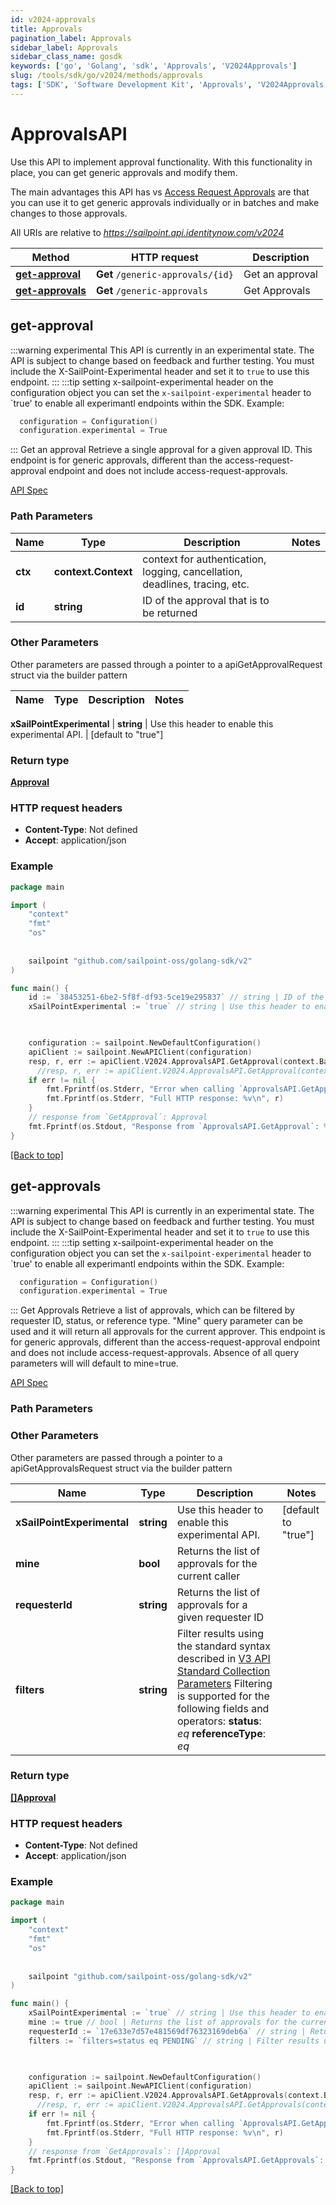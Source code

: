 ```yaml
---
id: v2024-approvals
title: Approvals
pagination_label: Approvals
sidebar_label: Approvals
sidebar_class_name: gosdk
keywords: ['go', 'Golang', 'sdk', 'Approvals', 'V2024Approvals'] 
slug: /tools/sdk/go/v2024/methods/approvals
tags: ['SDK', 'Software Development Kit', 'Approvals', 'V2024Approvals']
---
```


# ApprovalsAPI
  Use this API to implement approval functionality. With this functionality in place, you can get generic approvals and modify them. 

The main advantages this API has vs [Access Request Approvals](https://developer.sailpoint.com/docs/api/v2024/access-request-approvals) are that you can use it to get generic approvals individually or in batches and make changes to those approvals. 
 
All URIs are relative to *https://sailpoint.api.identitynow.com/v2024*

Method | HTTP request | Description
------------- | ------------- | -------------
[**get-approval**](#get-approval) | **Get** `/generic-approvals/{id}` | Get an approval
[**get-approvals**](#get-approvals) | **Get** `/generic-approvals` | Get Approvals


## get-approval
:::warning experimental 
This API is currently in an experimental state. The API is subject to change based on feedback and further testing. You must include the X-SailPoint-Experimental header and set it to `true` to use this endpoint.
:::
:::tip setting x-sailpoint-experimental header
 on the configuration object you can set the `x-sailpoint-experimental` header to `true' to enable all experimantl endpoints within the SDK.
 Example:
 ```go
   configuration = Configuration()
   configuration.experimental = True
 ```
:::
Get an approval
Retrieve a single approval for a given approval ID. This endpoint is for generic approvals, different than the access-request-approval endpoint and does not include access-request-approvals.

[API Spec](https://developer.sailpoint.com/docs/api/v2024/get-approval)

### Path Parameters


Name | Type | Description  | Notes
------------- | ------------- | ------------- | -------------
**ctx** | **context.Context** | context for authentication, logging, cancellation, deadlines, tracing, etc.
**id** | **string** | ID of the approval that is to be returned | 

### Other Parameters

Other parameters are passed through a pointer to a apiGetApprovalRequest struct via the builder pattern


Name | Type | Description  | Notes
------------- | ------------- | ------------- | -------------

 **xSailPointExperimental** | **string** | Use this header to enable this experimental API. | [default to &quot;true&quot;]

### Return type

[**Approval**](../models/approval)

### HTTP request headers

- **Content-Type**: Not defined
- **Accept**: application/json

### Example

```go
package main

import (
	"context"
	"fmt"
	"os"
  
    
	sailpoint "github.com/sailpoint-oss/golang-sdk/v2"
)

func main() {
    id := `38453251-6be2-5f8f-df93-5ce19e295837` // string | ID of the approval that is to be returned # string | ID of the approval that is to be returned
    xSailPointExperimental := `true` // string | Use this header to enable this experimental API. (default to "true") # string | Use this header to enable this experimental API. (default to "true")

    

    configuration := sailpoint.NewDefaultConfiguration()
    apiClient := sailpoint.NewAPIClient(configuration)
    resp, r, err := apiClient.V2024.ApprovalsAPI.GetApproval(context.Background(), id).XSailPointExperimental(xSailPointExperimental).Execute()
	  //resp, r, err := apiClient.V2024.ApprovalsAPI.GetApproval(context.Background(), id).XSailPointExperimental(xSailPointExperimental).Execute()
    if err != nil {
	    fmt.Fprintf(os.Stderr, "Error when calling `ApprovalsAPI.GetApproval``: %v\n", err)
	    fmt.Fprintf(os.Stderr, "Full HTTP response: %v\n", r)
    }
    // response from `GetApproval`: Approval
    fmt.Fprintf(os.Stdout, "Response from `ApprovalsAPI.GetApproval`: %v\n", resp)
}
```

[[Back to top]](#)

## get-approvals
:::warning experimental 
This API is currently in an experimental state. The API is subject to change based on feedback and further testing. You must include the X-SailPoint-Experimental header and set it to `true` to use this endpoint.
:::
:::tip setting x-sailpoint-experimental header
 on the configuration object you can set the `x-sailpoint-experimental` header to `true' to enable all experimantl endpoints within the SDK.
 Example:
 ```go
   configuration = Configuration()
   configuration.experimental = True
 ```
:::
Get Approvals
Retrieve a list of approvals, which can be filtered by requester ID, status, or reference type. "Mine" query parameter can be used and it will return all approvals for the current approver. This endpoint is for generic approvals, different than the access-request-approval endpoint and does not include access-request-approvals. 
Absence of all query parameters will will default to mine=true.

[API Spec](https://developer.sailpoint.com/docs/api/v2024/get-approvals)

### Path Parameters



### Other Parameters

Other parameters are passed through a pointer to a apiGetApprovalsRequest struct via the builder pattern


Name | Type | Description  | Notes
------------- | ------------- | ------------- | -------------
 **xSailPointExperimental** | **string** | Use this header to enable this experimental API. | [default to &quot;true&quot;]
 **mine** | **bool** | Returns the list of approvals for the current caller | 
 **requesterId** | **string** | Returns the list of approvals for a given requester ID | 
 **filters** | **string** | Filter results using the standard syntax described in [V3 API Standard Collection Parameters](https://developer.sailpoint.com/idn/api/standard-collection-parameters#filtering-results)  Filtering is supported for the following fields and operators:  **status**: *eq*  **referenceType**: *eq* | 

### Return type

[**[]Approval**](../models/approval)

### HTTP request headers

- **Content-Type**: Not defined
- **Accept**: application/json

### Example

```go
package main

import (
	"context"
	"fmt"
	"os"
  
    
	sailpoint "github.com/sailpoint-oss/golang-sdk/v2"
)

func main() {
    xSailPointExperimental := `true` // string | Use this header to enable this experimental API. (default to "true") # string | Use this header to enable this experimental API. (default to "true")
    mine := true // bool | Returns the list of approvals for the current caller (optional) # bool | Returns the list of approvals for the current caller (optional)
    requesterId := `17e633e7d57e481569df76323169deb6a` // string | Returns the list of approvals for a given requester ID (optional) # string | Returns the list of approvals for a given requester ID (optional)
    filters := `filters=status eq PENDING` // string | Filter results using the standard syntax described in [V3 API Standard Collection Parameters](https://developer.sailpoint.com/idn/api/standard-collection-parameters#filtering-results)  Filtering is supported for the following fields and operators:  **status**: *eq*  **referenceType**: *eq* (optional) # string | Filter results using the standard syntax described in [V3 API Standard Collection Parameters](https://developer.sailpoint.com/idn/api/standard-collection-parameters#filtering-results)  Filtering is supported for the following fields and operators:  **status**: *eq*  **referenceType**: *eq* (optional)

    

    configuration := sailpoint.NewDefaultConfiguration()
    apiClient := sailpoint.NewAPIClient(configuration)
    resp, r, err := apiClient.V2024.ApprovalsAPI.GetApprovals(context.Background()).XSailPointExperimental(xSailPointExperimental).Execute()
	  //resp, r, err := apiClient.V2024.ApprovalsAPI.GetApprovals(context.Background()).XSailPointExperimental(xSailPointExperimental).Mine(mine).RequesterId(requesterId).Filters(filters).Execute()
    if err != nil {
	    fmt.Fprintf(os.Stderr, "Error when calling `ApprovalsAPI.GetApprovals``: %v\n", err)
	    fmt.Fprintf(os.Stderr, "Full HTTP response: %v\n", r)
    }
    // response from `GetApprovals`: []Approval
    fmt.Fprintf(os.Stdout, "Response from `ApprovalsAPI.GetApprovals`: %v\n", resp)
}
```

[[Back to top]](#)

